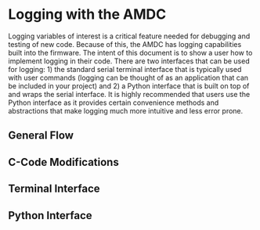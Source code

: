 # Logging with the AMDC
Logging variables of interest is a critical feature needed for debugging and testing of new code. Because of this, the AMDC has logging 
capabilities built into the firmware. The intent of this document is to show a user how to implement logging in their code. There are two interfaces that can be used for logging: 1) the standard serial terminal interface that is typically used with user commands (logging can be thought of as an application that can be included in your project) and 2) a Python interface that is built on top of and wraps the serial interface. It is highly recommended that users use the Python interface as it provides certain convenience methods and abstractions that make logging much more intuitive and less error prone.

## General Flow

## C-Code Modifications

## Terminal Interface

## Python Interface
